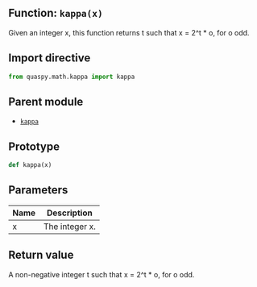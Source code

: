 ## Function: <code>kappa(x)</code>
Given an integer x, this function returns t such that x = 2^t * o, for o odd.

## Import directive
```python
from quaspy.math.kappa import kappa
```

## Parent module
- [<code>kappa</code>](README.md)

## Prototype
```python
def kappa(x)
```

## Parameters
| <b>Name</b> | <b>Description</b> |
| ----------- | ------------------ |
| x | The integer x. |

## Return value
A non-negative integer t such that x = 2^t * o, for o odd.

